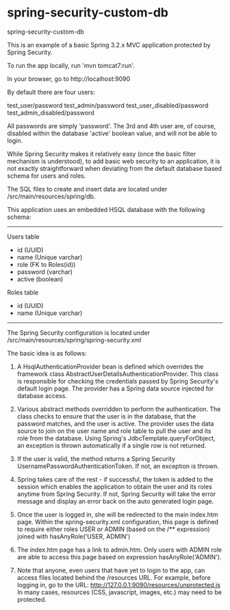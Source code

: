 spring-security-custom-db
=========================

spring-security-custom-db

This is an example of a basic Spring 3.2.x MVC application protected by Spring Security.

To run the app locally, run 'mvn tomcat7:run'.

In your browser, go to http://localhost:9090

By default there are four users:

test_user/password
test_admin/password
test_user_disabled/password
test_admin_disabled/password

All passwords are simply 'password'. The 3rd and 4th user are, of course, disabled within
the database 'active' boolean value, and will not be able to login.

While Spring Security makes it relatively easy (once the basic filter mechanism is understood), to
add basic web security to an application, it is not exactly straightforward when deviating from the
default database based schema for users and roles.

The SQL files to create and insert data are located under /src/main/resources/spring/db.


This application uses an embedded HSQL database with the following schema:

--------------------------------

Users table
- id (UUID)
- name (Unique varchar)
- role (FK to Roles(id))
- password (varchar)
- active (boolean)

Roles table
- id (UUID)
- name (Unique varchar)

--------------------------------

The Spring Security configuration is located under /src/main/resources/spring/spring-security.xml

The basic idea is as follows:

1. A HsqlAuthenticationProvider bean is defined which overrides the framework class AbstractUserDetailsAuthenticationProvider.
This class is responsible for checking the credentials passed by Spring Security's 
default login page. The provider has a Spring data source injected for database access.

2. Various abstract methods overridden to perform the authentication. The class checks to ensure that the user is in the database, 
that the password matches, and the user is active. The provider uses the data source to join on the user name and role table to pull
the user and its role from the database. Using Spring's JdbcTemplate.queryForObject, an exception is thrown automatically if a single
row is not returned.

3. If the user is valid, the method returns a Spring Security UsernamePasswordAuthenticationToken. If not, an exception is thrown.

4. Spring takes care of the rest - if successful, the token is added to the session which enables the application to obtain the user
and its roles anytime from Spring Security. If not, Spring Security will take the error message and display an error back on the auto
generated login page.

5. Once the user is logged in, she will be redirected to the main index.htm page. Within the spring-security.xml configuration, this page is 
defined to require either roles USER or ADMIN (based on the /** expression) joined with hasAnyRole('USER, ADMIN')

6. The index.htm page has a link to admin.htm. Only users with ADMIN role are able to access this page based on expression hasAnyRole('ADMIN').

7. Note that anyone, even users that have yet to login to the app, can access files located behind the /resources URL. For example, before
logging in, go to the URL: http://127.0.0.1:9090/resources/unprotected.js
In many cases, resources (CSS, javascript, images, etc.) may need to be protected.

